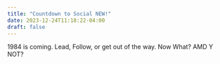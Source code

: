 ```yaml
---
title: "Countdown to Social NEW!"
date: 2023-12-24T11:18:22-04:00
draft: false
---
```

1984 is coming. Lead, Follow, or get out of the way.
Now What? AMD Y NOT?
